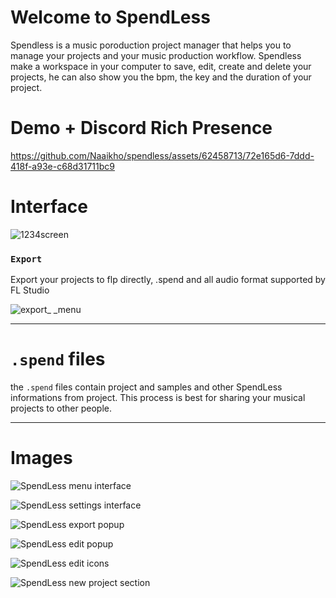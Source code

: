 # Welcome to SpendLess

Spendless is a music poroduction project manager that helps you to manage your projects and your music production workflow.
Spendless make a workspace in your computer to save, edit, create and delete your projects, he can also show you the bpm, the key and the duration of your project.



# Demo + Discord Rich Presence
https://github.com/Naaikho/spendless/assets/62458713/72e165d6-7ddd-418f-a93e-c68d31711bc9




# Interface

![1234screen](https://user-images.githubusercontent.com/62458713/215487680-064e99a3-0d4a-4db0-b26f-2d290bdebc1e.png)

### `Export`
Export your projects to flp directly, .spend and all audio format supported by FL Studio

![export_ _menu](https://user-images.githubusercontent.com/62458713/215487704-da5bb90c-7a0f-4b41-8318-90e7c166ad89.png)

---

# `.spend` files
the `.spend` files contain project and samples and other SpendLess informations from project.
This process is best for sharing your musical projects to other people.

---

# Images
![SpendLess menu interface](https://user-images.githubusercontent.com/62458713/215487143-3369c6e2-44b9-41fa-854a-a7cddc998b61.png)

![SpendLess settings interface](https://user-images.githubusercontent.com/62458713/215487220-8bcde12b-627c-434c-b41d-bab16dc689c9.png)

![SpendLess export popup](https://user-images.githubusercontent.com/62458713/215487319-2e7df74c-f1a5-496e-9a8b-6bcdb3be2421.png)

![SpendLess edit popup](https://user-images.githubusercontent.com/62458713/215487395-4dc35740-034f-4dfd-a373-eee58ad86c05.png)

![SpendLess edit icons](https://user-images.githubusercontent.com/62458713/215487471-934ef799-8c70-440a-97ab-0861edf3b1b6.png)

![SpendLess new project section](https://user-images.githubusercontent.com/62458713/215487539-c6013ad6-f119-441f-85b7-3d0403b4e497.png)
